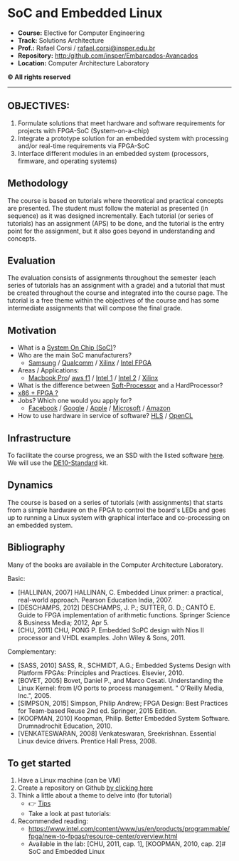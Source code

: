 # SoC and Embedded Linux

- **Course:** Elective for Computer Engineering
- **Track:** Solutions Architecture
- **Prof.:** Rafael Corsi / rafael.corsi@insper.edu.br
- **Repository:** [http:/github.com/insper/Embarcados-Avancados](http:/github.com/insper/Embarcados-Avancados)
- **Location:** Computer Architecture Laboratory 

**© All rights reserved**

---

## OBJECTIVES:

1. Formulate solutions that meet hardware and software requirements for projects with FPGA-SoC (System-on-a-chip)
2. Integrate a prototype solution for an embedded system with processing and/or real-time requirements via FPGA-SoC
3. Interface different modules in an embedded system (processors, firmware, and operating systems)

## Methodology

The course is based on tutorials where theoretical and practical concepts are presented. The student must follow the material as presented (in sequence) as it was designed incrementally. Each tutorial (or series of tutorials) has an assignment (APS) to be done, and the tutorial is the entry point for the assignment, but it also goes beyond in understanding and concepts.

## Evaluation

The evaluation consists of assignments throughout the semester (each series of tutorials has an assignment with a grade) and a tutorial that must be created throughout the course and integrated into the course page. The tutorial is a free theme within the objectives of the course and has some intermediate assignments that will compose the final grade.

## Motivation

- What is a [System On Chip (SoC)](https://en.wikipedia.org/wiki/System_on_a_chip)?
- Who are the main SoC manufacturers?
  - [Samsung](https://en.wikipedia.org/wiki/List_of_Samsung_system-on-a-chips) / [Qualcomm](<https://en.wikipedia.org/wiki/List_of_Qualcomm_Snapdragon_systems-on-chip#Qualcomm_205,_Snapdragon_208,_210_and_212_(2014-17)>) / [Xilinx](https://www.xilinx.com/products/silicon-devices/soc.html) / [Intel FPGA](https://www.intel.com/content/www/us/en/products/programmable.html)
- Areas / Applications:
  - [Macbook Pro](https://www.redsharknews.com/technology/item/6408-apple-s-mac-pro-afterburner-what-just-happened)/ [aws f1](https://aws.amazon.com/ec2/instance-types/f1/) / [Intel 1](https://www.intel.com/content/www/us/en/products/programmable.html) / [Intel 2](http://www.innovatefpga.com) / [Xilinx](https://www.xilinx.com/applications.html)
- What is the difference between [Soft-Processor](https://www.intel.com/content/www/us/en/products/programmable/processor/nios-ii.html) and a HardProcessor?
- [x86 + FPGA ?](https://www.anandtech.com/show/12773/intel-shows-xeon-scalable-gold-6138p-with-integrated-fpga-shipping-to-vendors)
- Jobs? Which one would you apply for?
  - [Facebook](https://www.glassdoor.com.br/Vagas/Facebook-fpga-Vagas-EI_IE40772.0,8_KO9,13.htm?countryRedirect=true) / [Google](https://www.linkedin.com/jobs/search/?geoId=92000000&keywords=google%20fpga&location=Mundialmente) / [Apple](https://www.linkedin.com/jobs/search/?geoId=92000000&keywords=apple%20fpga&location=Mundialmente) / [Microsoft](https://www.linkedin.com/jobs/search/?geoId=92000000&keywords=microsoft%20fpga&location=Mundialmente) / [Amazon](https://www.linkedin.com/jobs/search/?geoId=92000000&keywords=amazon%20fpga&location=Mundialmente)
- How to use hardware in service of software?
  [HLS](https://www.intel.com/content/www/us/en/software/programmable/quartus-prime/hls-compiler.html)
  /
  [OpenCL](https://www.intel.com/content/www/us/en/software/programmable/sdk-for-opencl/overview.html)

## Infrastructure

To facilitate the course progress, we  an SSD with the listed software [here](/info-FPGA-e-Softwares). We will use the [DE10-Standard](https://www.terasic.com.tw/cgi-bin/page/archive.pl?Language=English&No=1081) kit.

## Dynamics

The course is based on a series of tutorials (with assignments) that starts from a simple hardware on the FPGA to control the board's LEDs and goes up to running a Linux system with graphical interface and co-processing on an embedded system.

## Bibliography

Many of the books are available in the Computer Architecture Laboratory.

Basic:

  - [HALLINAN, 2007] HALLINAN, C. Embedded Linux primer: a practical, real-world approach. Pearson Education India, 2007.
  - [DESCHAMPS, 2012] DESCHAMPS, J. P.; SUTTER, G. D.; CANTÓ E. Guide to FPGA implementation of arithmetic functions. Springer Science & Business Media; 2012, Apr 5.
  - [CHU, 2011] CHU, PONG P. Embedded SoPC design with Nios II processor and VHDL examples. John Wiley & Sons, 2011.

Complementary:

  - [SASS, 2010] SASS, R., SCHMIDT, A.G.; Embedded Systems Design with Platform FPGAs: Principles and Practices. Elsevier, 2010.
  - [BOVET, 2005] Bovet, Daniel P., and Marco Cesati. Understanding the Linux Kernel: from I/O ports to process management. " O'Reilly Media, Inc.", 2005.
  - [SIMPSON, 2015] Simpson, Philip Andrew; FPGA Design: Best Practices for Team-based Reuse 2nd ed. Springer, 2015 Edition.
  - [KOOPMAN, 2010] Koopman, Philip. Better Embedded System Software. Drumnadrochit Education, 2010.
  - [VENKATESWARAN, 2008] Venkateswaran, Sreekrishnan. Essential Linux device drivers. Prentice Hall Press, 2008.

## To get started

1. Have a Linux machine (can be VM)
1. Create a repository on Github [by clicking here](https://classroom.github.com/a/fGUME066)
1. Think a little about a theme to delve into (for tutorial)
   - :point_right: [Tips](Projeto-Overview)
   - Take a look at past tutorials:
1. Recommended reading:
   - https://www.intel.com/content/www/us/en/products/programmable/fpga/new-to-fpgas/resource-center/overview.html
   - Available in the lab: [CHU, 2011, cap. 1], [KOOPMAN, 2010, cap. 2]# SoC and Embedded Linux
